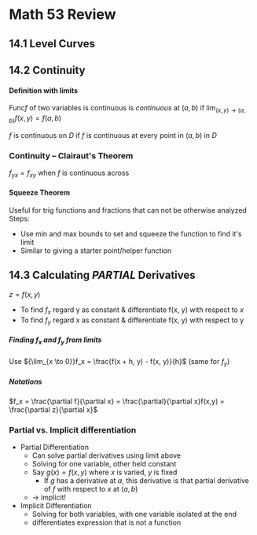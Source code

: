 # Math 53 Review
## 14.1 Level Curves


## 14.2 Continuity

#### Definition with limits
Func$f$ of two variables is continuous is *continuous* at $(a, b)$ if 
$\lim_{(x, y) \to (a, b)} f(x, y) = f(a, b)$

$f$ is continuous on $D$ if $f$ is continuous at every point in $(a, b)$ in $D$

### Continuity – Clairaut's Theorem
$f_{yx} = f_{xy}$ when $f$ is continuous across

#### Squeeze Theorem
Useful for trig functions and fractions that can not be otherwise analyzed
Steps:
- Use min and max bounds to set and squeeze the function to find it's limit
- Similar to giving a starter point/helper function

## 14.3 Calculating *PARTIAL* Derivatives
$z = f(x, y)$
- To find $f_x$ regard y as constant & differentiate f(x, y) with respect to $x$
- To find $f_y$ regard x as constant & differentiate f(x, y) with respect to y
##### Finding $f_x$ and $f_y$ from limits
Use ${\lim_{x \to 0}}f_x = \frac{f(x + h, y) - f(x, y)}{h}$ 
(same for $f_y$)

##### Notations
$f_x = \frac{\partial f}{\partial x} = \frac{\partial}{\partial x}f(x,y) = \frac{\partial z}{\partial x}$

### Partial vs. Implicit differentiation
- Partial Differentiation
	- Can solve partial derivatives using limit above
	- Solving for one variable, other held constant
	- Say $g(x)= f(x, y)$ where $x$ is varied, $y$ is fixed
		- If $g$ has a derivative at $a$, this derivative is that partial derivative of $f$ with respect to $x$ at $(a, b)$
	- &#8594;  implicit!
- Implicit Differentiation
	- Solving for both variables, with one variable isolated at the end
	- differentiates expression that is not a function 



<!--stackedit_data:
eyJoaXN0b3J5IjpbLTE1NzYwNjE4NTUsMTI4MTUxMTQ3OF19
-->